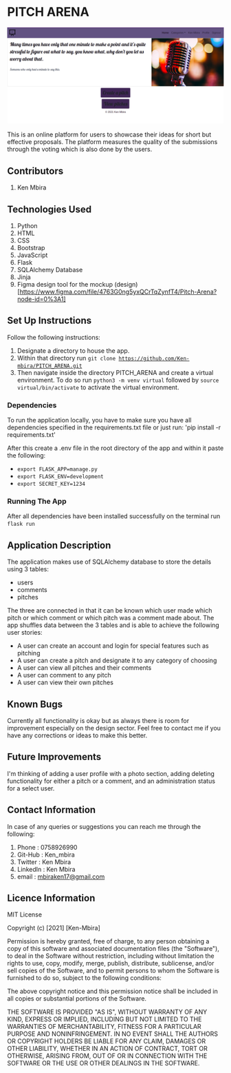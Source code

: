 # PITCH ARENA
<img src="app/static/pitch1.png">

This is an online platform for users to showcase their ideas for short but effective proposals. The platform measures the quality of the submissions through the voting which is also done by the users.

## Contributors
1. Ken Mbira

## Technologies Used
1. Python
2. HTML
3. CSS
4. Bootstrap
5. JavaScript
6. Flask
7. SQLAlchemy Database
8. Jinja
9. Figma design tool for the mockup (design)[https://www.figma.com/file/4763G0ng5yxQCrTqZynfT4/Pitch-Arena?node-id=0%3A1]

## Set Up Instructions
Follow the following instructions:
1. Designate a directory to house the app.
2. Within that directory run <code>git clone https://github.com/Ken-mbira/PITCH_ARENA.git</code>
3. Then navigate inside the directory PITCH_ARENA and create a virtual environment. To do so run <code>python3 -m venv virtual</code> followed by <code>source virtual/bin/activate</code> to activate the virtual environment.

### Dependencies
To run the application locally, you have to make sure you have all dependencies specified in the requirements.txt file or just run: 
'pip install -r requirements.txt'

After this create a .env file in the root directory of the app and within it paste the following:
- <code>export FLASK_APP=manage.py</code>
- <code>export FLASK_ENV=development</code>
- <code>export SECRET_KEY=1234</code>
  
### Running The App
After all dependencies have been installed successfully on the terminal run <code>flask run</code>


## Application Description
The application makes use of SQLAlchemy database to store the details using 3 tables: 
- users
- comments
- pitches

The three are connected in that it can be known which user made which pitch or which comment or which pitch was a comment made about.
The app shuffles data between the 3 tables and is able to achieve the following user stories:
- A user can create an account and login for special features such as pitching
- A user can create a pitch and designate it to any category of choosing
- A user can view all pitches and their comments
- A user can comment to any pitch
- A user can view their own pitches

## Known Bugs
Currently all functionality is okay but as always there is room for improvement especially on the design sector. Feel free to contact me if you have any corrections or ideas to make this better.

## Future Improvements
I'm thinking of adding a user profile with a photo section, adding deleting functionality for either a pitch or a comment, and an administration status for a select user.

## Contact Information
In case of any queries or suggestions you can reach me through the following:
1. Phone : 0758926990
2. Git-Hub : Ken_mbira
3. Twitter : Ken Mbira
4. LinkedIn : Ken Mbira
5. email : mbiraken17@gmail.com

## Licence Information
MIT License

Copyright (c) [2021] [Ken-Mbira]

Permission is hereby granted, free of charge, to any person obtaining a copy of this software and associated documentation files (the "Software"), to deal in the Software without restriction, including without limitation the rights to use, copy, modify, merge, publish, distribute, sublicense, and/or sell copies of the Software, and to permit persons to whom the Software is furnished to do so, subject to the following conditions:

The above copyright notice and this permission notice shall be included in all copies or substantial portions of the Software.

THE SOFTWARE IS PROVIDED "AS IS", WITHOUT WARRANTY OF ANY KIND, EXPRESS OR IMPLIED, INCLUDING BUT NOT LIMITED TO THE WARRANTIES OF MERCHANTABILITY, FITNESS FOR A PARTICULAR PURPOSE AND NONINFRINGEMENT. IN NO EVENT SHALL THE AUTHORS OR COPYRIGHT HOLDERS BE LIABLE FOR ANY CLAIM, DAMAGES OR OTHER LIABILITY, WHETHER IN AN ACTION OF CONTRACT, TORT OR OTHERWISE, ARISING FROM, OUT OF OR IN CONNECTION WITH THE SOFTWARE OR THE USE OR OTHER DEALINGS IN THE SOFTWARE.


